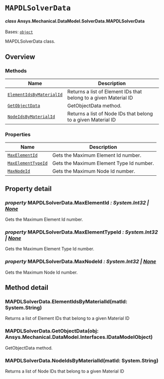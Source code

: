 # `MAPDLSolverData`

<a id="ansys.mechanical.stubs.v242.Ansys.Mechanical.DataModel.SolverData.MAPDLSolverData"></a>

#### *class* Ansys.Mechanical.DataModel.SolverData.MAPDLSolverData

Bases: [`object`](https://docs.python.org/3/library/functions.html#object)

MAPDLSolverData class.

<!-- !! processed by numpydoc !! -->

<a id="overview"></a>

## Overview

### Methods

| Name | Description |
|---------------------------------------------------------------------------------------------------------------------------------------------------|--------------------------------------------------------------------|
| [`ElementIdsByMaterialId`](#MAPDLSolverData.ElementIdsByMaterialId)   | Returns a list of Element IDs that belong to a given Material ID   |
| [`GetObjectData`](#MAPDLSolverData.GetObjectData)                     | GetObjectData method.                                              |
| [`NodeIdsByMaterialId`](#MAPDLSolverData.NodeIdsByMaterialId)         | Returns a list of Node IDs that belong to a given Material ID      |

### Properties

| Name | Description |
|-------------------------------------------------------------------------------------------------------------------------------------|------------------------------------------|
| [`MaxElementId`](#MAPDLSolverData.MaxElementId)         | Gets the Maximum Element Id number.      |
| [`MaxElementTypeId`](#MAPDLSolverData.MaxElementTypeId) | Gets the Maximum Element Type Id number. |
| [`MaxNodeId`](#MAPDLSolverData.MaxNodeId)               | Gets the Maximum Node Id number.         |

<a id="property-detail"></a>

## Property detail

<a id="MAPDLSolverData.MaxElementId"></a>

### *property* MAPDLSolverData.MaxElementId *: System.Int32 | [None](https://docs.python.org/3/library/constants.html#None)*

Gets the Maximum Element Id number.

<!-- !! processed by numpydoc !! -->

<a id="MAPDLSolverData.MaxElementTypeId"></a>

### *property* MAPDLSolverData.MaxElementTypeId *: System.Int32 | [None](https://docs.python.org/3/library/constants.html#None)*

Gets the Maximum Element Type Id number.

<!-- !! processed by numpydoc !! -->

<a id="MAPDLSolverData.MaxNodeId"></a>

### *property* MAPDLSolverData.MaxNodeId *: System.Int32 | [None](https://docs.python.org/3/library/constants.html#None)*

Gets the Maximum Node Id number.

<!-- !! processed by numpydoc !! -->

<a id="method-detail"></a>

## Method detail

<a id="MAPDLSolverData.ElementIdsByMaterialId"></a>

### MAPDLSolverData.ElementIdsByMaterialId(matId: System.String)

Returns a list of Element IDs that belong to a given Material ID

<!-- !! processed by numpydoc !! -->

<a id="MAPDLSolverData.GetObjectData"></a>

### MAPDLSolverData.GetObjectData(obj: Ansys.Mechanical.DataModel.Interfaces.IDataModelObject)

GetObjectData method.

<!-- !! processed by numpydoc !! -->

<a id="MAPDLSolverData.NodeIdsByMaterialId"></a>

### MAPDLSolverData.NodeIdsByMaterialId(matId: System.String)

Returns a list of Node IDs that belong to a given Material ID

<!-- !! processed by numpydoc !! -->


